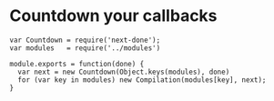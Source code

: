 # Countdown your callbacks

    var Countdown = require('next-done');
    var modules   = require('../modules')

    module.exports = function(done) {
      var next = new Countdown(Object.keys(modules), done)
      for (var key in modules) new Compilation(modules[key], next);
    }